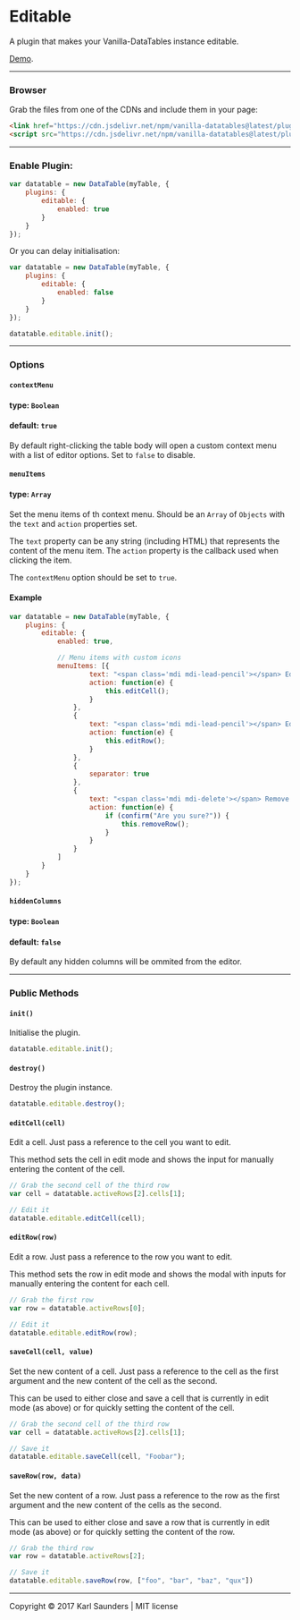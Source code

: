 # Editable

A plugin that makes your Vanilla-DataTables instance editable.


[Demo](https://codepen.io/Mobius1/pen/rGpMMY/).

---


### Browser

Grab the files from one of the CDNs and include them in your page:

```html
<link href="https://cdn.jsdelivr.net/npm/vanilla-datatables@latest/plugins/editable/datatable.editable.css" rel="stylesheet" type="text/css">
<script src="https://cdn.jsdelivr.net/npm/vanilla-datatables@latest/plugins/editable/datatable.editable.js" type="text/javascript"></script>
```

---

### Enable Plugin:

```javascript
var datatable = new DataTable(myTable, {
    plugins: {
        editable: {
            enabled: true
        }
    }
});
```

Or you can delay initialisation:


```javascript
var datatable = new DataTable(myTable, {
    plugins: {
        editable: {
            enabled: false
        }
    }
});

datatable.editable.init();
```

---

### Options


#### `contextMenu`
#### type: `Boolean`
#### default: `true`

By default right-clicking the table body will open a custom context menu with a list of editor options. Set to `false` to disable.


#### `menuItems`
#### type: `Array`

Set the menu items of th context menu. Should be an `Array` of `Objects` with the `text` and `action` properties set.

The `text` property can be any string (including HTML) that represents the content of the menu item. The `action` property is the callback used when clicking the item.

The `contextMenu` option should be set to `true`.

#### Example
```javascript
var datatable = new DataTable(myTable, {
    plugins: {
        editable: {
            enabled: true,

            // Menu items with custom icons
            menuItems: [{
                    text: "<span class='mdi mdi-lead-pencil'></span> Edit Cell",
                    action: function(e) {
                        this.editCell();
                    }
                },
                {
                    text: "<span class='mdi mdi-lead-pencil'></span> Edit Row",
                    action: function(e) {
                        this.editRow();
                    }
                },
                {
                    separator: true
                },
                {
                    text: "<span class='mdi mdi-delete'></span> Remove Row",
                    action: function(e) {
                        if (confirm("Are you sure?")) {
                            this.removeRow();
                        }
                    }
                }
            ]
        }
    }
});
```

#### `hiddenColumns`
#### type: `Boolean`
#### default: `false`

By default any hidden columns will be ommited from the editor.

---

### Public Methods

#### `init()`
 Initialise the plugin.

```javascript
datatable.editable.init();
```

#### `destroy()`
Destroy the plugin instance.

```javascript
datatable.editable.destroy();
```

#### `editCell(cell)`
Edit a cell. Just pass a reference to the cell you want to edit.

This method sets the cell in edit mode and shows the input for manually entering the content of the cell.

```javascript
// Grab the second cell of the third row
var cell = datatable.activeRows[2].cells[1];

// Edit it
datatable.editable.editCell(cell);
```

#### `editRow(row)`
Edit a row. Just pass a reference to the row you want to edit.

This method sets the row in edit mode and shows the modal with inputs for manually entering the content for each cell.

```javascript
// Grab the first row
var row = datatable.activeRows[0];

// Edit it
datatable.editable.editRow(row);
```

#### `saveCell(cell, value)`
Set the new content of a cell. Just pass a reference to the cell as the first argument and the new content of the cell as the second.

This can be used to either close and save a cell that is currently in edit mode (as above) or for quickly setting the content of the cell.

```javascript
// Grab the second cell of the third row
var cell = datatable.activeRows[2].cells[1];

// Save it
datatable.editable.saveCell(cell, "Foobar");
```

#### `saveRow(row, data)`
Set the new content of a row. Just pass a reference to the row as the first argument and the new content of the cells as the second.

This can be used to either close and save a row that is currently in edit mode (as above) or for quickly setting the content of the row.

```javascript
// Grab the third row
var row = datatable.activeRows[2];

// Save it
datatable.editable.saveRow(row, ["foo", "bar", "baz", "qux"])
```

---

Copyright © 2017 Karl Saunders | MIT license